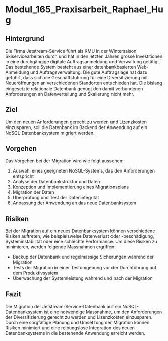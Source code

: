 # Modul_165_Praxisarbeit_Raphael_Hug

## Hintergrund
Die Firma Jetstream-Service führt als KMU in der Wintersaison Skiservicearbeiten durch und hat in den letzten Jahren grosse Investitionen in eine durchgängige digitale Auftragsanmeldung und Verwaltung getätigt. Das bestehende System besteht aus einer datenbankbasierten Web-Anmeldung und Auftragsverwaltung. Die gute Auftragslage hat dazu geführt, dass sich die Geschäftsführung für eine Diversifizierung mit Neueröffnungen an verschiedenen Standorten entschieden hat. Die bislang eingesetzte relationale Datenbank genügt den damit verbundenen Anforderungen an Datenverteilung und Skalierung nicht mehr.

## Ziel
Um den neuen Anforderungen gerecht zu werden und Lizenzkosten einzusparen, soll die Datenbank im Backend der Anwendung auf ein NoSQL-Datenbanksystem migriert werden.

## Vorgehen
Das Vorgehen bei der Migration wird wie folgt aussehen:
1. Auswahl eines geeigneten NoSQL-Systems, das den Anforderungen entspricht
2. Analyse der Datenbankstruktur und Daten
3. Konzeption und Implementierung eines Migrationsplans
4. Migration der Daten
5. Überprüfung und Test der Datenintegrität
6. Anpassung der Anwendung an das neue Datenbanksystem

## Risiken
Bei der Migration auf ein neues Datenbanksystem können verschiedene Risiken auftreten, wie beispielsweise Datenverlust oder -beschädigung, Systeminstabilität oder eine schlechte Performance. Um diese Risiken zu minimieren, werden folgende Massnahmen ergriffen:
- Backup der Datenbank und regelmässige Sicherungen während der Migration
- Tests der Migration in einer Testumgebung vor der Durchführung auf dem Produktivsystem
- Überwachung der Systemleistung während und nach der Migration

## Fazit
Die Migration der Jetstream-Service-Datenbank auf ein NoSQL-Datenbanksystem ist eine notwendige Massnahme, um den Anforderungen der Diversifizierung gerecht zu werden und Lizenzkosten einzusparen. Durch eine sorgfältige Planung und Umsetzung der Migration können Risiken minimiert und eine reibungslose Integration des neuen Datenbanksystems in die bestehende Anwendung erreicht werden.
